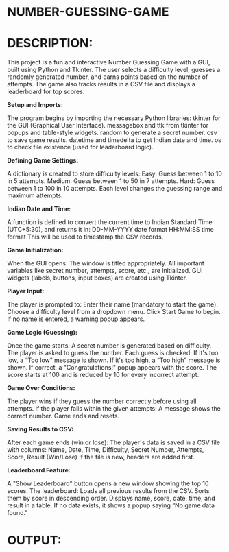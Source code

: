 # NUMBER-GUESSING-GAME

# DESCRIPTION:

This project is a fun and interactive Number Guessing Game with a GUI, built using Python and Tkinter. The user selects a difficulty level, guesses a randomly generated number, and earns points based on the number of attempts. The game also tracks results in a CSV file and displays a leaderboard for top scores.

**Setup and Imports:**

The program begins by importing the necessary Python libraries:
tkinter for the GUI (Graphical User Interface).
messagebox and ttk from tkinter for popups and table-style widgets.
random to generate a secret number.
csv to save game results.
datetime and timedelta to get Indian date and time.
os to check file existence (used for leaderboard logic).

**Defining Game Settings:**

A dictionary is created to store difficulty levels:
Easy: Guess between 1 to 10 in 5 attempts.
Medium: Guess between 1 to 50 in 7 attempts.
Hard: Guess between 1 to 100 in 10 attempts.
Each level changes the guessing range and maximum attempts.

**Indian Date and Time:**

A function is defined to convert the current time to Indian Standard Time (UTC+5:30), and returns it in:
DD-MM-YYYY date format
HH:MM:SS time format
This will be used to timestamp the CSV records.

**Game Initialization:**

When the GUI opens:
The window is titled appropriately.
All important variables like secret number, attempts, score, etc., are initialized.
GUI widgets (labels, buttons, input boxes) are created using Tkinter.

**Player Input:**

The player is prompted to:
Enter their name (mandatory to start the game).
Choose a difficulty level from a dropdown menu.
Click Start Game to begin.
If no name is entered, a warning popup appears.

**Game Logic (Guessing):**

Once the game starts:
A secret number is generated based on difficulty.
The player is asked to guess the number.
Each guess is checked:
If it's too low, a “Too low” message is shown.
If it's too high, a “Too high” message is shown.
If correct, a "Congratulations!" popup appears with the score.
The score starts at 100 and is reduced by 10 for every incorrect attempt.

**Game Over Conditions:**

The player wins if they guess the number correctly before using all attempts.
If the player fails within the given attempts:
A message shows the correct number.
Game ends and resets.

**Saving Results to CSV:**

After each game ends (win or lose):
The player's data is saved in a CSV file with columns:
Name, Date, Time, Difficulty, Secret Number, Attempts, Score, Result (Win/Lose)
If the file is new, headers are added first.

**Leaderboard Feature:**

A "Show Leaderboard" button opens a new window showing the top 10 scores.
The leaderboard:
Loads all previous results from the CSV.
Sorts them by score in descending order.
Displays name, score, date, time, and result in a table.
If no data exists, it shows a popup saying “No game data found.”

# OUTPUT:



